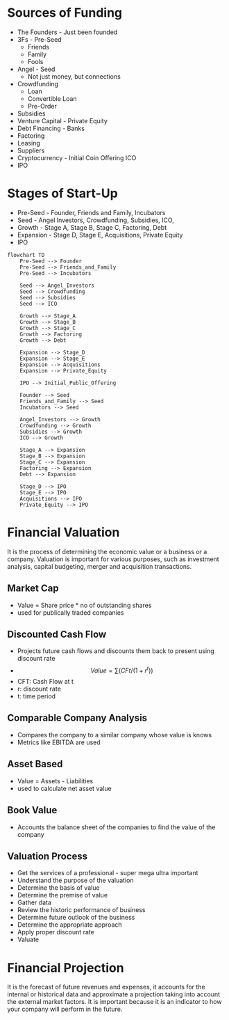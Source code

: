 # Sources of Funding
- The Founders - Just been founded
- 3Fs - Pre-Seed
	- Friends
	- Family
	- Fools
- Angel - Seed
	- Not just money, but connections
- Crowdfunding
	- Loan
	- Convertible Loan
	- Pre-Order
- Subsidies
- Venture Capital - Private Equity
- Debt Financing - Banks
- Factoring
- Leasing
- Suppliers
- Cryptocurrency - Initial Coin Offering ICO
- IPO

# Stages of Start-Up
- Pre-Seed - Founder, Friends and Family, Incubators
- Seed - Angel Investors, Crowdfunding, Subsidies, ICO, 
- Growth - Stage A, Stage B, Stage C, Factoring, Debt
- Expansion - Stage D, Stage E, Acquisitions, Private Equity
- IPO

```mermaid
flowchart TD
    Pre-Seed --> Founder
    Pre-Seed --> Friends_and_Family
    Pre-Seed --> Incubators
    
    Seed --> Angel_Investors
    Seed --> Crowdfunding
    Seed --> Subsidies
    Seed --> ICO
    
    Growth --> Stage_A
    Growth --> Stage_B
    Growth --> Stage_C
    Growth --> Factoring
    Growth --> Debt
    
    Expansion --> Stage_D
    Expansion --> Stage_E
    Expansion --> Acquisitions
    Expansion --> Private_Equity
    
    IPO --> Initial_Public_Offering

    Founder --> Seed
    Friends_and_Family --> Seed
    Incubators --> Seed

    Angel_Investors --> Growth
    Crowdfunding --> Growth
    Subsidies --> Growth
    ICO --> Growth

    Stage_A --> Expansion
    Stage_B --> Expansion
    Stage_C --> Expansion
    Factoring --> Expansion
    Debt --> Expansion

    Stage_D --> IPO
    Stage_E --> IPO
    Acquisitions --> IPO
    Private_Equity --> IPO

```


# Financial Valuation
It is the process of determining the economic value or a business or a company.
Valuation is important for various purposes, such as investment analysis, capital budgeting, merger and acquisition transactions.

## Market Cap
- Value = Share price * no of outstanding shares
- used for publically traded companies

## Discounted Cash Flow
- Projects future cash flows and discounts them back to present using discount rate
- $$Value = ∑(CFt/(1+r^t)​​)$$
- CFT: Cash Flow at t
- r: discount rate
- t: time period

## Comparable Company Analysis
- Compares the company to a similar company whose value is knows
- Metrics like EBITDA are used

## Asset Based
- Value = Assets - Liabilities
- used to calculate net asset value

## Book Value
- Accounts the balance sheet of the companies to find the value of the company

## Valuation Process
- Get the services of a professional - super mega ultra important
- Understand the purpose of the valuation
- Determine the basis of value
- Determine the premise of value
- Gather data
- Review the historic performance of business
- Determine future outlook of the business
- Determine the appropriate approach
- Apply proper discount rate
- Valuate

# Financial Projection
It is the forecast of future revenues and expenses, it accounts for the internal or historical data and approximate a projection taking into account the external market factors.
It is important because it is an indicator to how your company will perform in the future.
